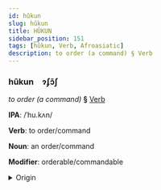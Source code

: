 ```yaml
---
id: hûkun
slug: hûkun
title: HÛKUN
sidebar_position: 151
tags: [hûkun, Verb, Afroasiatic]
description: to order (a command) § Verb
---
```


### hûkun&emsp;<span kind="abugida">ɂʄɔ̃ʃ</span>

*to order (a command)* **§** [Verb](../../tags/Verb)

**IPA**: /ˈhu.kʌn/

**Verb**: to order/command

**Noun**: an order/command

**Modifier**: orderable/commandable

<details>
    <summary>Origin</summary>
    Arabic حُكْم ḥukm /ħukm/<br/>
    <em>Afroasiatic Language Family</em>
</details>